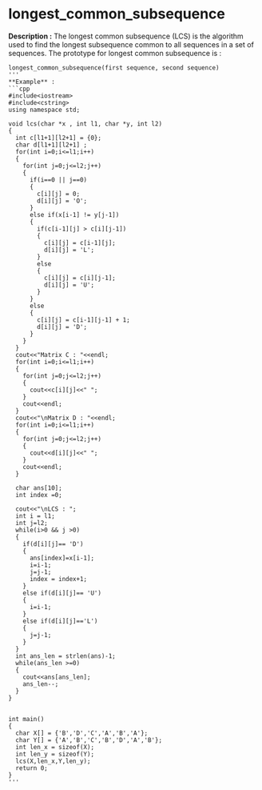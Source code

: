 # longest_common_subsequence

**Description :** The longest common subsequence (LCS) is the algorithm used to find the longest subsequence common to all sequences in a set of sequences.
The prototype for longest common subsequence is :
```
longest_common_subsequence(first sequence, second sequence)
'''
**Example** :
```cpp
#include<iostream>
#include<cstring>
using namespace std;

void lcs(char *x , int l1, char *y, int l2)
{
  int c[l1+1][l2+1] = {0};
  char d[l1+1][l2+1] ;
  for(int i=0;i<=l1;i++)
  {
    for(int j=0;j<=l2;j++)
    {
      if(i==0 || j==0)
      {
        c[i][j] = 0;
        d[i][j] = 'O';
      }
      else if(x[i-1] != y[j-1])
      {
        if(c[i-1][j] > c[i][j-1])
        {
          c[i][j] = c[i-1][j];
          d[i][j] = 'L';
        }
        else
        {
          c[i][j] = c[i][j-1];
          d[i][j] = 'U';
        }
      }
      else
      {
        c[i][j] = c[i-1][j-1] + 1;
        d[i][j] = 'D';
      }
    }
  }
  cout<<"Matrix C : "<<endl;
  for(int i=0;i<=l1;i++)
  {
    for(int j=0;j<=l2;j++)
    {
      cout<<c[i][j]<<" ";
    }
    cout<<endl;
  }
  cout<<"\nMatrix D : "<<endl;
  for(int i=0;i<=l1;i++)
  {
    for(int j=0;j<=l2;j++)
    {
      cout<<d[i][j]<<" ";
    }
    cout<<endl;
  }

  char ans[10];
  int index =0;

  cout<<"\nLCS : ";
  int i = l1;
  int j=l2;
  while(i>0 && j >0)
  {
    if(d[i][j]== 'D')
    {
      ans[index]=x[i-1];
      i=i-1;
      j=j-1;
      index = index+1;
    }
    else if(d[i][j]== 'U')
    {
      i=i-1;
    }
    else if(d[i][j]=='L')
    {
      j=j-1;
    }
  }
  int ans_len = strlen(ans)-1;
  while(ans_len >=0)
  {
    cout<<ans[ans_len];
    ans_len--;
  }
}


int main()
{
  char X[] = {'B','D','C','A','B','A'};
  char Y[] = {'A','B','C','B','D','A','B'};
  int len_x = sizeof(X);
  int len_y = sizeof(Y);
  lcs(X,len_x,Y,len_y);
  return 0;
}
'''
